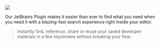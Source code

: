 [//]: # (title: In Editor Global Search )

![](GLOBAL_SEARCH_JETBRAINS.gif)

Our JetBrains Plugin makes it easier than ever to find what you need when you need it with a blazing-fast search experience right inside your editor.
> Instantly find, reference, share or reuse your saved developer materials in a few keystrokes without breaking your flow.


